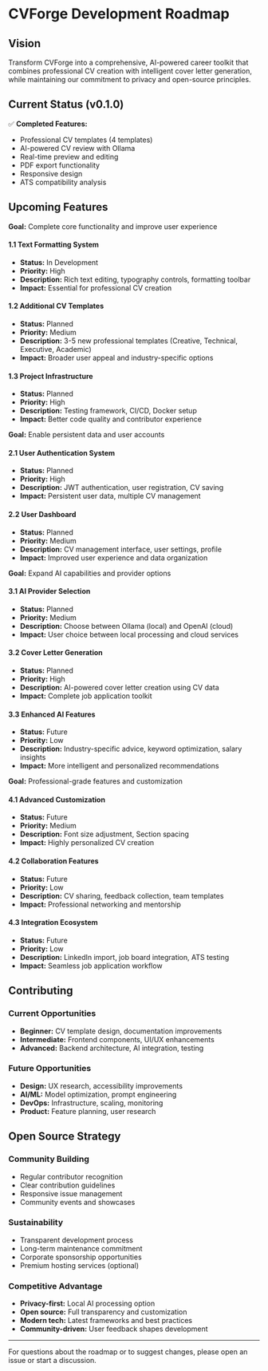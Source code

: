 # CVForge Development Roadmap

## Vision
Transform CVForge into a comprehensive, AI-powered career toolkit that combines professional CV creation with intelligent cover letter generation, while maintaining our commitment to privacy and open-source principles.

## Current Status (v0.1.0)
✅ **Completed Features:**
- Professional CV templates (4 templates)
- AI-powered CV review with Ollama
- Real-time preview and editing
- PDF export functionality
- Responsive design
- ATS compatibility analysis

## Upcoming Features

**Goal:** Complete core functionality and improve user experience

#### 1.1 Text Formatting System
- **Status:** In Development
- **Priority:** High
- **Description:** Rich text editing, typography controls, formatting toolbar
- **Impact:** Essential for professional CV creation

#### 1.2 Additional CV Templates
- **Status:** Planned
- **Priority:** Medium
- **Description:** 3-5 new professional templates (Creative, Technical, Executive, Academic)
- **Impact:** Broader user appeal and industry-specific options

#### 1.3 Project Infrastructure
- **Status:** Planned
- **Priority:** High
- **Description:** Testing framework, CI/CD, Docker setup
- **Impact:** Better code quality and contributor experience

**Goal:** Enable persistent data and user accounts

#### 2.1 User Authentication System
- **Status:** Planned
- **Priority:** High
- **Description:** JWT authentication, user registration, CV saving
- **Impact:** Persistent user data, multiple CV management

#### 2.2 User Dashboard
- **Status:** Planned
- **Priority:** Medium
- **Description:** CV management interface, user settings, profile
- **Impact:** Improved user experience and data organization

**Goal:** Expand AI capabilities and provider options

#### 3.1 AI Provider Selection
- **Status:** Planned
- **Priority:** Medium
- **Description:** Choose between Ollama (local) and OpenAI (cloud)
- **Impact:** User choice between local processing and cloud services

#### 3.2 Cover Letter Generation
- **Status:** Planned
- **Priority:** High
- **Description:** AI-powered cover letter creation using CV data
- **Impact:** Complete job application toolkit

#### 3.3 Enhanced AI Features
- **Status:** Future
- **Priority:** Low
- **Description:** Industry-specific advice, keyword optimization, salary insights
- **Impact:** More intelligent and personalized recommendations

**Goal:** Professional-grade features and customization

#### 4.1 Advanced Customization
- **Status:** Future
- **Priority:** Medium
- **Description:** Font size adjustment, Section spacing
- **Impact:** Highly personalized CV creation

#### 4.2 Collaboration Features
- **Status:** Future
- **Priority:** Low
- **Description:** CV sharing, feedback collection, team templates
- **Impact:** Professional networking and mentorship

#### 4.3 Integration Ecosystem
- **Status:** Future
- **Priority:** Low
- **Description:** LinkedIn import, job board integration, ATS testing
- **Impact:** Seamless job application workflow

## Contributing

### Current Opportunities
- **Beginner:** CV template design, documentation improvements
- **Intermediate:** Frontend components, UI/UX enhancements
- **Advanced:** Backend architecture, AI integration, testing

### Future Opportunities
- **Design:** UX research, accessibility improvements
- **AI/ML:** Model optimization, prompt engineering
- **DevOps:** Infrastructure, scaling, monitoring
- **Product:** Feature planning, user research

## Open Source Strategy

### Community Building
- Regular contributor recognition
- Clear contribution guidelines
- Responsive issue management
- Community events and showcases

### Sustainability
- Transparent development process
- Long-term maintenance commitment
- Corporate sponsorship opportunities
- Premium hosting services (optional)

### Competitive Advantage
- **Privacy-first:** Local AI processing option
- **Open source:** Full transparency and customization
- **Modern tech:** Latest frameworks and best practices
- **Community-driven:** User feedback shapes development

---

For questions about the roadmap or to suggest changes, please open an issue or start a discussion.